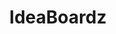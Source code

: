 ---
logohandle: ideaboardz
sort: ideaboardz
title: IdeaBoardz
twitter: https://x.com/ideaboardz
website: https://ideaboardz.com/
---